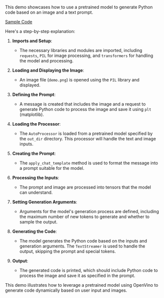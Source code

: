 This demo showcases how to use a pretrained model to generate Python code based on an image and a text prompt. 

[Sample Code](../../code/06.E2E/E2E_OpenVino_Phi3-vision.ipynb)

Here's a step-by-step explanation:

1. **Imports and Setup**:
   - The necessary libraries and modules are imported, including `requests`, `PIL` for image processing, and `transformers` for handling the model and processing.

2. **Loading and Displaying the Image**:
   - An image file (`demo.png`) is opened using the `PIL` library and displayed.

3. **Defining the Prompt**:
   - A message is created that includes the image and a request to generate Python code to process the image and save it using `plt` (matplotlib).

4. **Loading the Processor**:
   - The `AutoProcessor` is loaded from a pretrained model specified by the `out_dir` directory. This processor will handle the text and image inputs.

5. **Creating the Prompt**:
   - The `apply_chat_template` method is used to format the message into a prompt suitable for the model.

6. **Processing the Inputs**:
   - The prompt and image are processed into tensors that the model can understand.

7. **Setting Generation Arguments**:
   - Arguments for the model's generation process are defined, including the maximum number of new tokens to generate and whether to sample the output.

8. **Generating the Code**:
   - The model generates the Python code based on the inputs and generation arguments. The `TextStreamer` is used to handle the output, skipping the prompt and special tokens.

9. **Output**:
   - The generated code is printed, which should include Python code to process the image and save it as specified in the prompt.

This demo illustrates how to leverage a pretrained model using OpenVino to generate code dynamically based on user input and images. 